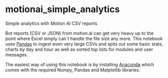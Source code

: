 # motionai_simple_analytics
Simple analytics with Motion AI CSV reports

Bot reports (CSV or JSON) from motion.ai can get very heavy up to the point where Excel simply can´t handle the file size any more. This notebook uses [Pandas](http://pandas.pydata.org/) to ingest even very large CSVs and spits out some basic stats, charts by day and hour as well as sorted top lists for modules and user messages.

The easiest way of using this notebook is by installing [Anaconda](https://www.continuum.io/downloads) which comes with the required Numpy, Pandas and Matplotlib libraries.
